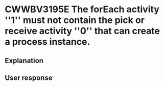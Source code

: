 # CWWBV3195E The forEach activity ''1'' must not contain the pick or receive activity ''0'' that can create a process instance.

## Explanation

## User response